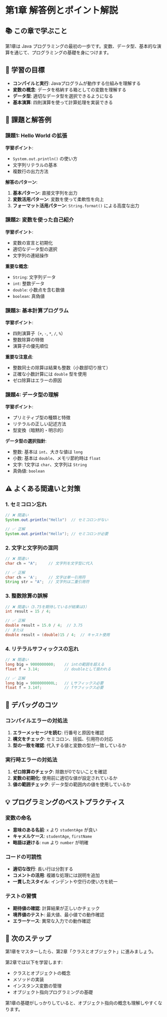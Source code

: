 # 第1章 解答例とポイント解説

## 📚 この章で学ぶこと

第1章は Java プログラミングの最初の一歩です。変数、データ型、基本的な演算を通じて、プログラミングの基礎を身につけます。

## 🎯 学習の目標

- **コンパイルと実行**: Javaプログラムが動作する仕組みを理解する
- **変数の概念**: データを格納する箱としての変数を理解する  
- **データ型**: 適切なデータ型を選択できるようになる
- **基本演算**: 四則演算を使って計算処理を実装できる

## 📝 課題と解答例

### 課題1: Hello World の拡張

**学習ポイント**:
- `System.out.println()` の使い方
- 文字列リテラルの基本
- 複数行の出力方法

**解答のパターン**:
1. **基本パターン**: 直接文字列を出力
2. **変数活用パターン**: 変数を使って柔軟性を向上
3. **フォーマット活用パターン**: `String.format()` による高度な出力

### 課題2: 変数を使った自己紹介

**学習ポイント**:
- 変数の宣言と初期化
- 適切なデータ型の選択
- 文字列の連結操作

**重要な概念**:
- `String`: 文字列データ
- `int`: 整数データ  
- `double`: 小数点を含む数値
- `boolean`: 真偽値

### 課題3: 基本計算プログラム

**学習ポイント**:
- 四則演算子（`+`, `-`, `*`, `/`, `%`）
- 整数除算の特徴
- 演算子の優先順位

**重要な注意点**:
- 整数同士の除算は結果も整数（小数部切り捨て）
- 正確な小数計算には `double` 型を使用
- ゼロ除算はエラーの原因

### 課題4: データ型の理解

**学習ポイント**:
- プリミティブ型の種類と特徴
- リテラルの正しい記述方法
- 型変換（暗黙的・明示的）

**データ型の選択指針**:
- 整数: 基本は `int`、大きな値は `long`
- 小数: 基本は `double`、メモリ節約時は `float`
- 文字: 1文字は `char`、文字列は `String`
- 真偽値: `boolean`

## ⚠️ よくある間違いと対策

### 1. セミコロン忘れ
```java
// ❌ 間違い
System.out.println("Hello")  // セミコロンがない

// ✅ 正解
System.out.println("Hello"); // セミコロンが必要
```

### 2. 文字と文字列の混同
```java
// ❌ 間違い
char ch = "A";     // 文字列を文字型に代入

// ✅ 正解  
char ch = 'A';     // 文字は単一引用符
String str = "A";  // 文字列は二重引用符
```

### 3. 整数除算の誤解
```java
// ❌ 間違い（3.75を期待しているが結果は3）
int result = 15 / 4;

// ✅ 正解
double result = 15.0 / 4;  // 3.75
// または
double result = (double)15 / 4;  // キャスト使用
```

### 4. リテラルサフィックスの忘れ
```java
// ❌ 間違い
long big = 9000000000;    // intの範囲を超える
float f = 3.14;           // doubleとして扱われる

// ✅ 正解
long big = 9000000000L;   // Lサフィックス必要
float f = 3.14f;          // fサフィックス必要
```

## 🔧 デバッグのコツ

### コンパイルエラーの対処法
1. **エラーメッセージを読む**: 行番号と原因を確認
2. **構文をチェック**: セミコロン、括弧、引用符の対応
3. **型の一致を確認**: 代入する値と変数の型が一致しているか

### 実行時エラーの対処法
1. **ゼロ除算のチェック**: 除数が0でないことを確認
2. **変数の初期化**: 使用前に適切な値が設定されているか
3. **値の範囲チェック**: データ型の範囲内の値を使用しているか

## 💡 プログラミングのベストプラクティス

### 変数の命名
- **意味のある名前**: `x` より `studentAge` が良い
- **キャメルケース**: `studentAge`, `firstName`
- **略語は避ける**: `num` より `number` が明確

### コードの可読性
- **適切な改行**: 長い行は分割する
- **コメントの活用**: 複雑な処理には説明を追加
- **一貫したスタイル**: インデントや空行の使い方を統一

### テストの習慣
- **期待値の確認**: 計算結果が正しいかチェック
- **境界値のテスト**: 最大値、最小値での動作確認
- **エラーケース**: 異常な入力での動作確認

## 🚀 次のステップ

第1章をマスターしたら、第2章「クラスとオブジェクト」に進みましょう。

第2章では以下を学習します:
- クラスとオブジェクトの概念
- メソッドの実装
- インスタンス変数の管理
- オブジェクト指向プログラミングの基礎

第1章の基礎がしっかりしていると、オブジェクト指向の概念も理解しやすくなります。